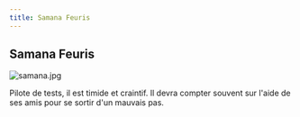 ```yaml
---
title: Samana Feuris
---
```


Samana Feuris
-------------


![samana.jpg](/images/stories/saga/bluedestiny/persos/samana.jpg)
  
Pilote de tests, il est timide et craintif. Il devra compter souvent sur l'aide de ses amis pour 
se sortir d'un mauvais pas.
